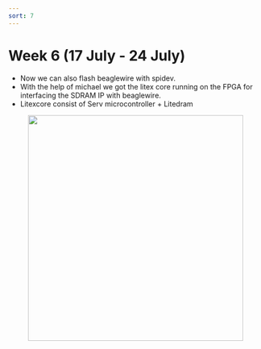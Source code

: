 ```yaml
---
sort: 7
---
```


# Week 6 (17 July - 24 July)

- Now we can also flash beaglewire with spidev.
- With the help of michael we got the litex core running on the FPGA for interfacing the SDRAM IP with beaglewire.
- Litexcore consist of Serv microcontroller + Litedram 

<p align="center">
  <img width="427" height="448" src="https://imgur.com/2CZPmmB.png">
</p>